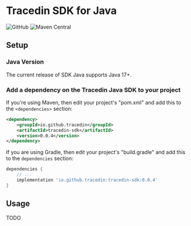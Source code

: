 # Tracedin SDK for Java

![GitHub](https://img.shields.io/github/license/tracedin/tracedin-sdk)
![Maven Central](https://img.shields.io/maven-central/v/io.github.tracedin/tracedin-sdk)
## Setup

### Java Version

The current release of SDK Java supports Java 17+.

### Add a dependency on the Tracedin Java SDK to your project

If you're using Maven, then edit your project's "pom.xml" and add this to the `<dependencies>` section:

```xml
<dependency>
    <groupId>io.github.tracedin</groupId>
    <artifactId>tracedin-sdk</artifactId>
    <version>0.0.4</version>
</dependency>
```

If you are using Gradle, then edit your project's "build.gradle" and add this to the `dependencies` section:

```groovy
dependencies {
    // ...
    implementation 'io.github.tracedin:tracedin-sdk:0.0.4'
}
```

## Usage

TODO
